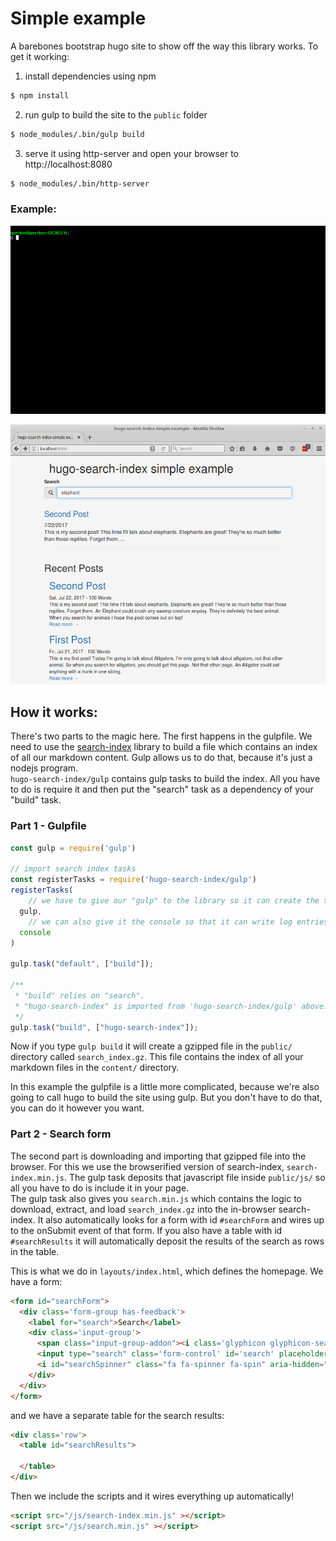 # Simple example

A barebones bootstrap hugo site to show off the way this library works.  To get it working:

1. install dependencies using npm
```bash
$ npm install
```

2. run gulp to build the site to the `public` folder
```bash
$ node_modules/.bin/gulp build
```

3. serve it using http-server and open your browser to http://localhost:8080
```bash
$ node_modules/.bin/http-server
```

### Example:

![Gif showing process](static/example.gif)

![Screenshot of homepage](static/screenshot.png)


## How it works:

There's two parts to the magic here.  The first happens in the gulpfile.  We need to use the [search-index](https://github.com/fergiemcdowall/search-index/) library
to build a file which contains an index of all our markdown content.  Gulp allows us to do that, because it's just a nodejs program.  
`hugo-search-index/gulp` contains gulp tasks to build the index.  All you have to do is require it and then put the "search" task
as a dependency of your "build" task.

### Part 1 - Gulpfile

```js
const gulp = require('gulp')

// import search index tasks
const registerTasks = require('hugo-search-index/gulp')
registerTasks(
    // we have to give our "gulp" to the library so it can create the task we need.
  gulp, 
    // we can also give it the console so that it can write log entries.  But we don't have to.
  console
)

gulp.task("default", ["build"]);

/** 
 * "build" relies on "search".
 * "hugo-search-index" is imported from 'hugo-search-index/gulp' above.
 */
gulp.task("build", ["hugo-search-index"]);
```
Now if you type `gulp build` it will create a gzipped file in the `public/` directory called `search_index.gz`.  This file contains the index of all your markdown files
in the `content/` directory.

In this example the gulpfile is a little more complicated, because we're also going to call hugo to build the site using gulp.  But you don't have to
do that, you can do it however you want.

### Part 2 - Search form

The second part is downloading and importing that gzipped file into the browser.  For this we use the browserified version of search-index, `search-index.min.js`.
The gulp task deposits that javascript file inside `public/js/` so all you have to do is include it in your page.  
The gulp task also gives you `search.min.js` which contains the logic to download, extract, and load `search_index.gz` into the in-browser search-index.  It also
automatically looks for a form with id `#searchForm` and wires up to the onSubmit event of that form.  If you also have a table with id `#searchResults` it will
automatically deposit the results of the search as rows in the table.

This is what we do in `layouts/index.html`, which defines the homepage.  We have a form:
```html
<form id="searchForm">
  <div class='form-group has-feedback'>
    <label for="search">Search</label>
    <div class='input-group'>
      <span class="input-group-addon"><i class='glyphicon glyphicon-search'></i></span>
      <input type="search" class='form-control' id='search' placeholder="Search..."></input>
      <i id="searchSpinner" class="fa fa-spinner fa-spin" aria-hidden="true"></i>
    </div>
  </div>
</form>
```

and we have a separate table for the search results:
```html
<div class='row'>
  <table id="searchResults">

  </table>
</div>
```

Then we include the scripts and it wires everything up automatically!
```html
<script src="/js/search-index.min.js" ></script>
<script src="/js/search.min.js" ></script>
```